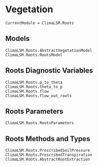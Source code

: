 # Vegetation

```@meta
CurrentModule = ClimaLSM.Roots
```
## Models

```@docs
ClimaLSM.Roots.AbstractVegetationModel
ClimaLSM.Roots.RootsModel
```

## Roots Diagnostic Variables

```@docs
ClimaLSM.Roots.p_to_theta
ClimaLSM.Roots.theta_to_p
ClimaLSM.Roots.flow
ClimaLSM.Roots.flow_out_roots
```

## Roots Parameters

```@docs
ClimaLSM.Roots.RootsParameters
```

## Roots Methods and Types

```@docs
ClimaLSM.Roots.PrescribedSoilPressure
ClimaLSM.Roots.PrescribedTranspiration
ClimaLSM.Roots.AbstractRootExtraction
```